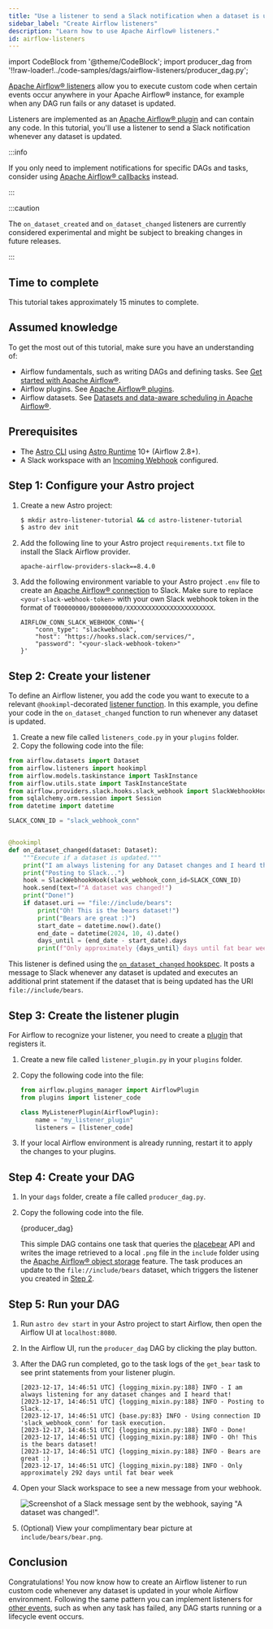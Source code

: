 ```yaml
---
title: "Use a listener to send a Slack notification when a dataset is updated"
sidebar_label: "Create Airflow listeners"
description: "Learn how to use Apache Airflow® listeners."
id: airflow-listeners
---
```


import CodeBlock from '@theme/CodeBlock';
import producer_dag from '!!raw-loader!../code-samples/dags/airflow-listeners/producer_dag.py';

[Apache Airflow® listeners](https://airflow.apache.org/docs/apache-airflow/stable/administration-and-deployment/listeners.html#listeners) allow you to execute custom code when certain events occur anywhere in your Apache Airflow® instance, for example when any DAG run fails or any dataset is updated.

Listeners are implemented as an [Apache Airflow® plugin](using-airflow-plugins.md) and can contain any code. In this tutorial, you'll use a listener to send a Slack notification whenever any dataset is updated.

:::info

If you only need to implement notifications for specific DAGs and tasks, consider using [Apache Airflow® callbacks](error-notifications-in-airflow.md#airflow-callbacks) instead.

:::

:::caution

The `on_dataset_created` and `on_dataset_changed` listeners are currently considered experimental and might be subject to breaking changes in future releases.

:::

## Time to complete

This tutorial takes approximately 15 minutes to complete.

## Assumed knowledge

To get the most out of this tutorial, make sure you have an understanding of:

- Airflow fundamentals, such as writing DAGs and defining tasks. See [Get started with Apache Airflow®](get-started-with-airflow.md).
- Airflow plugins. See [Apache Airflow® plugins](using-airflow-plugins.md).
- Airflow datasets. See [Datasets and data-aware scheduling in Apache Airflow®](airflow-datasets.md).

## Prerequisites

- The [Astro CLI](https://www.astronomer.io/docs/astro/cli/get-started) using [Astro Runtime](https://www.astronomer.io/docs/astro/runtime-release-notes) 10+ (Airflow 2.8+).
- A Slack workspace with an [Incoming Webhook](https://api.slack.com/messaging/webhooks) configured.

## Step 1: Configure your Astro project

1. Create a new Astro project:

    ```sh
    $ mkdir astro-listener-tutorial && cd astro-listener-tutorial
    $ astro dev init
    ```

2. Add the following line to your Astro project `requirements.txt` file to install the Slack Airflow provider.

    ```text
    apache-airflow-providers-slack==8.4.0
    ```

3. Add the following environment variable to your Astro project `.env` file to create an [Apache Airflow® connection](connections.md) to Slack. Make sure to replace `<your-slack-webhook-token>` with your own Slack webhook token in the format of `T00000000/B00000000/XXXXXXXXXXXXXXXXXXXXXXXX`.

    ```text
    AIRFLOW_CONN_SLACK_WEBHOOK_CONN='{
        "conn_type": "slackwebhook",
        "host": "https://hooks.slack.com/services/",
        "password": "<your-slack-webhook-token>"
    }'
    ```

## Step 2: Create your listener

To define an Airflow listener, you add the code you want to execute to a relevant `@hookimpl`-decorated [listener function](https://github.com/apache/airflow/tree/main/airflow/listeners/spec). In this example, you define your code in the `on_dataset_changed` function to run whenever any dataset is updated.

1. Create a new file called `listeners_code.py` in your `plugins` folder.
2. Copy the following code into the file:

```python
from airflow.datasets import Dataset
from airflow.listeners import hookimpl
from airflow.models.taskinstance import TaskInstance
from airflow.utils.state import TaskInstanceState
from airflow.providers.slack.hooks.slack_webhook import SlackWebhookHook
from sqlalchemy.orm.session import Session
from datetime import datetime

SLACK_CONN_ID = "slack_webhook_conn"


@hookimpl
def on_dataset_changed(dataset: Dataset):
    """Execute if a dataset is updated."""
    print("I am always listening for any Dataset changes and I heard that!")
    print("Posting to Slack...")
    hook = SlackWebhookHook(slack_webhook_conn_id=SLACK_CONN_ID)
    hook.send(text=f"A dataset was changed!")
    print("Done!")
    if dataset.uri == "file://include/bears":
        print("Oh! This is the bears dataset!")
        print("Bears are great :)")
        start_date = datetime.now().date()
        end_date = datetime(2024, 10, 4).date()
        days_until = (end_date - start_date).days
        print(f"Only approximately {days_until} days until fat bear week!")
```

This listener is defined using the [`on_dataset_changed` hookspec](https://github.com/apache/airflow/blob/main/airflow/listeners/spec/dataset.py). It posts a message to Slack whenever any dataset is updated and executes an additional print statement if the dataset that is being updated has the URI `file://include/bears`.


## Step 3: Create the listener plugin

For Airflow to recognize your listener, you need to create a [plugin](using-airflow-plugins.md) that registers it.

1. Create a new file called `listener_plugin.py` in your `plugins` folder.
2. Copy the following code into the file:

    ```python
    from airflow.plugins_manager import AirflowPlugin
    from plugins import listener_code

    class MyListenerPlugin(AirflowPlugin):
        name = "my_listener_plugin"
        listeners = [listener_code]
    ```

3. If your local Airflow environment is already running, restart it to apply the changes to your plugins.

## Step 4: Create your DAG

1. In your `dags` folder, create a file called `producer_dag.py`.

2. Copy the following code into the file.

    <CodeBlock language="python">{producer_dag}</CodeBlock>

    This simple DAG contains one task that queries the [placebear](https://placebear.com/) API and writes the image retrieved to a local `.png` file in the `include` folder using the [Apache Airflow® object storage](airflow-object-storage-tutorial.md) feature.
    The task produces an update to the `file://include/bears` dataset, which triggers the listener you created in [Step 2](#step-2-create-your-listener).

## Step 5: Run your DAG

1. Run `astro dev start` in your Astro project to start Airflow, then open the Airflow UI at `localhost:8080`.

2. In the Airflow UI, run the `producer_dag` DAG by clicking the play button.

3. After the DAG run completed, go to the task logs of the `get_bear` task to see print statements from your listener plugin.

    ```text
    [2023-12-17, 14:46:51 UTC] {logging_mixin.py:188} INFO - I am always listening for any dataset changes and I heard that!
    [2023-12-17, 14:46:51 UTC] {logging_mixin.py:188} INFO - Posting to Slack...
    [2023-12-17, 14:46:51 UTC] {base.py:83} INFO - Using connection ID 'slack_webhook_conn' for task execution.
    [2023-12-17, 14:46:51 UTC] {logging_mixin.py:188} INFO - Done!
    [2023-12-17, 14:46:51 UTC] {logging_mixin.py:188} INFO - Oh! This is the bears dataset!
    [2023-12-17, 14:46:51 UTC] {logging_mixin.py:188} INFO - Bears are great :)
    [2023-12-17, 14:46:51 UTC] {logging_mixin.py:188} INFO - Only approximately 292 days until fat bear week
    ```

4. Open your Slack workspace to see a new message from your webhook.

    ![Screenshot of a Slack message sent by the webhook, saying "A dataset was changed!".](/img/tutorials/airflow-listeners_slack_message.png)

5. (Optional) View your complimentary bear picture at `include/bears/bear.png`.

## Conclusion

Congratulations! You now know how to create an Airflow listener to run custom code whenever any dataset is updated in your whole Airflow environment. Following the same pattern you can implement listeners for [other events](https://airflow.apache.org/docs/apache-airflow/stable/administration-and-deployment/listeners.html#listeners), such as when any task has failed, any DAG starts running or a lifecycle event occurs.
